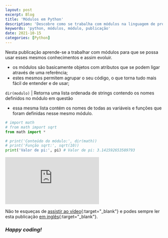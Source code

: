 ```yaml
---
layout: post
excerpt: Blog
title: 'Módulos em Python'
description: 'Descobre como se trabalha com módulos na linguagem de programação Python. Obtém respostas às tuas dúvidas com a teoria e os exemplos apresentados.'
keywords: 'python, módulos, módulo, publicação'
date: 2021-10-15
categories: [Python]
---
```


Nesta publicação aprende-se a trabalhar com módulos para que se possa usar esses mesmos conhecimentos e assim evoluir.

- os módulos são basicamente objetos com atributos que se podem ligar através de uma referência;
- estes mesmos permitem agrupar o seu código, o que torna tudo mais fácil de entender e de usar;

`dir(modulo)` | Retorna uma lista ordenada de strings contendo os nomes definidos no módulo em questão

- essa mesma lista contém os nomes de todas as variáveis e funções que foram definidas nesse mesmo módulo.

```python
# import math
# from math import sqrt
from math import *

# print('Conteúdo do módulo:', dir(math))
# print('Função sqrt:', sqrt(10))
print('Valor de pi:', pi) # Valor de pi: 3.141592653589793
```

<div class="video-container">
  <iframe src="https://www.youtube.com/embed/HuvfFhMmsbI" frameborder="0" allowfullscreen></iframe>
</div>

Não te esqueças de [assistir ao vídeo](https://youtu.be/HuvfFhMmsbI){:target="\_blank"} e podes sempre ler esta publicação [em inglês](https://nelsonsilvadev.com/blog/modules-in-python/){:target="\_blank"}.

### _Happy coding!_
